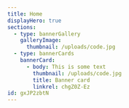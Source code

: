 ```yaml
---
title: Home
displayHero: true
sections:
  - type: bannerGallery
    galleryImage:
      thumbnail: /uploads/code.jpg
  - type: bannerCards
    bannerCard:
      - body: This is some text
        thumbnail: /uploads/code.jpg
        title: Banner card
        linkrel: chgZ0Z-Ez
id: gxJP2zbtN
---
```


